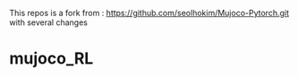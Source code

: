 This repos is a fork from : https://github.com/seolhokim/Mujoco-Pytorch.git with several changes


# mujoco_RL
